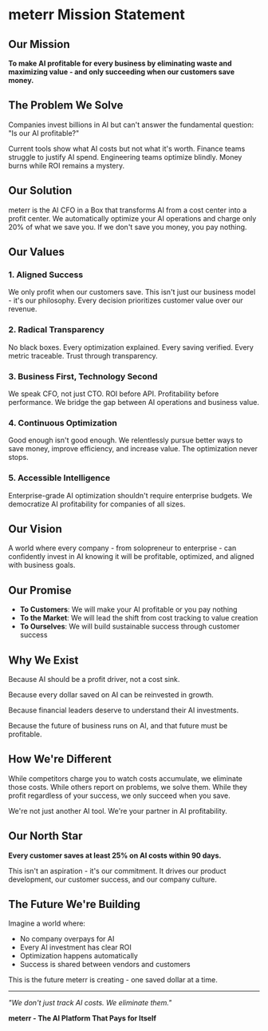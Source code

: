 # meterr Mission Statement

## Our Mission

**To make AI profitable for every business by eliminating waste and maximizing value - and only succeeding when our customers save money.**

## The Problem We Solve

Companies invest billions in AI but can't answer the fundamental question: "Is our AI profitable?"

Current tools show what AI costs but not what it's worth. Finance teams struggle to justify AI spend. Engineering teams optimize blindly. Money burns while ROI remains a mystery.

## Our Solution

meterr is the AI CFO in a Box that transforms AI from a cost center into a profit center. We automatically optimize your AI operations and charge only 20% of what we save you. If we don't save you money, you pay nothing.

## Our Values

### 1. Aligned Success
We only profit when our customers save. This isn't just our business model - it's our philosophy. Every decision prioritizes customer value over our revenue.

### 2. Radical Transparency
No black boxes. Every optimization explained. Every saving verified. Every metric traceable. Trust through transparency.

### 3. Business First, Technology Second
We speak CFO, not just CTO. ROI before API. Profitability before performance. We bridge the gap between AI operations and business value.

### 4. Continuous Optimization
Good enough isn't good enough. We relentlessly pursue better ways to save money, improve efficiency, and increase value. The optimization never stops.

### 5. Accessible Intelligence
Enterprise-grade AI optimization shouldn't require enterprise budgets. We democratize AI profitability for companies of all sizes.

## Our Vision

A world where every company - from solopreneur to enterprise - can confidently invest in AI knowing it will be profitable, optimized, and aligned with business goals.

## Our Promise

- **To Customers**: We will make your AI profitable or you pay nothing
- **To the Market**: We will lead the shift from cost tracking to value creation
- **To Ourselves**: We will build sustainable success through customer success

## Why We Exist

Because AI should be a profit driver, not a cost sink.

Because every dollar saved on AI can be reinvested in growth.

Because financial leaders deserve to understand their AI investments.

Because the future of business runs on AI, and that future must be profitable.

## How We're Different

While competitors charge you to watch costs accumulate, we eliminate those costs. While others report on problems, we solve them. While they profit regardless of your success, we only succeed when you save.

We're not just another AI tool. We're your partner in AI profitability.

## Our North Star

**Every customer saves at least 25% on AI costs within 90 days.**

This isn't an aspiration - it's our commitment. It drives our product development, our customer success, and our company culture.

## The Future We're Building

Imagine a world where:
- No company overpays for AI
- Every AI investment has clear ROI
- Optimization happens automatically
- Success is shared between vendors and customers

This is the future meterr is creating - one saved dollar at a time.

---

*"We don't just track AI costs. We eliminate them."*

**meterr - The AI Platform That Pays for Itself**